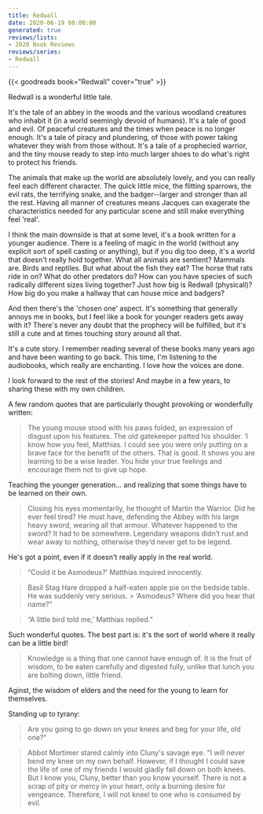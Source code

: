 ```yaml
---
title: Redwall
date: 2020-06-19 00:00:00
generated: true
reviews/lists:
- 2020 Book Reviews
reviews/series:
- Redwall
---
```

{{< goodreads book="Redwall" cover="true" >}}

Redwall is a wonderful little tale.  

It's the tale of an abbey in the woods and the various woodland creatures who inhabit it (in a world seemingly devoid of humans). It's a tale of good and evil. Of peaceful creatures and the times when peace is no longer enough. It's a tale of piracy and plundering, of those with power taking whatever they wish from those without. It's a tale of a prophecied warrior, and the tiny mouse ready to step into much larger shoes to do what's right to protect his friends.  

<!--more-->

The animals that make up the world are absolutely lovely, and you can really feel each different character. The quick little mice, the flitting sparrows, the evil rats, the terrifying snake, and the badger--larger and stronger than all the rest. Having all manner of creatures means Jacques can exagerate the characteristics needed for any particular scene and still make everything feel 'real'.  

I think the main downside is that at some level, it's a book written for a younger audience. There is a feeling of magic in the world (without any explicit sort of spell casting or anything), but if you dig too deep, it's a world that doesn't really hold together. What all animals are sentient? Mammals are. Birds and reptiles. But what about the fish they eat? The horse that rats ride in on? What do other predators do? How can you have species of such radically different sizes living together? Just how big is Redwall (physicall)? How big do you make a hallway that can house mice and badgers?  

And then there's the 'chosen one' aspect. It's something that generally annoys me in books, but I feel like a book for younger readers gets away with it? There's never any doubt that the prophecy will be fulfilled, but it's still a cute and at times touching story around all that.  

It's a cute story. I remember reading several of these books many years ago and have been wanting to go back. This time, I'm listening to the audiobooks, which really are enchanting. I love how the voices are done.  

I look forward to the rest of the stories! And maybe in a few years, to sharing these with my own children.  

A few random quotes that are particularly thought provoking or wonderfully written:  

> The young mouse stood with his paws folded, an expression of disgust upon his features. The old gatekeeper patted his shoulder. ‘I know how you feel, Matthias. I could see you were only putting on a brave face for the benefit of the others. That is good. It shows you are learning to be a wise leader. You hide your true feelings and encourage them not to give up hope.

Teaching the younger generation... and realizing that some things have to be learned on their own.  

> Closing his eyes momentarily, he thought of Martin the Warrior. Did he ever feel tired? He must have, defending the Abbey with his large heavy sword, wearing all that armour. Whatever happened to the sword? It had to be somewhere. Legendary weapons didn’t rust and wear away to nothing, otherwise they’d never get to be legend.

He's got a point, even if it doesn't really apply in the real world.  

> “Could it be Asmodeus?’ Matthias inquired innocently.  

> Basil Stag Hare dropped a half-eaten apple pie on the bedside table. He was suddenly very serious.   > ‘Asmodeus? Where did you hear that name?”  

> “A little bird told me,’ Matthias replied.”  

Such wonderful quotes. The best part is: it's the sort of world where it really can be a little bird!  

> Knowledge is a thing that one cannot have enough of. It is the fruit of wisdom, to be eaten carefully and digested fully, unlike that lunch you are bolting down, little friend.

Aginst, the wisdom of elders and the need for the young to learn for themselves.  

Standing up to tyrany:  

> Are you going to go down on your knees and beg for your life, old one?"  

> Abbot Mortimer stared calmly into Cluny's savage eye. "I will never bend my knee on my own behalf. However, if I thought I could save the life of one of my friends I would gladly fall down on both knees. But I know you, Cluny, better than you know yourself. There is not a scrap of pity or mercy in your heart, only a burning desire for vengeance. Therefore, I will not kneel to one who is consumed by evil.



